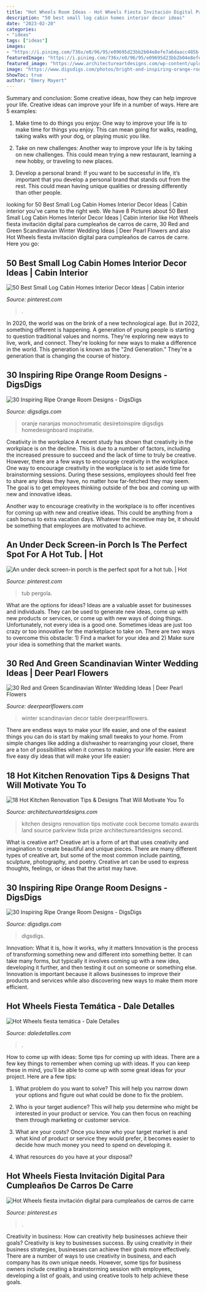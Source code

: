 ```yaml
---
title: "Hot Wheels Room Ideas - Hot Wheels Fiesta Invitación Digital Para Cumpleaños De Carros De Carre"
description: "50 best small log cabin homes interior decor ideas"
date: "2023-02-20"
categories:
- "ideas"
tags: ["ideas"]
images:
- "https://i.pinimg.com/736x/e0/96/95/e09695d23bb2b04e8efe7a6daacc485b.jpg"
featuredImage: "https://i.pinimg.com/736x/e0/96/95/e09695d23bb2b04e8efe7a6daacc485b.jpg"
featured_image: "https://www.architectureartdesigns.com/wp-content/uploads/2016/06/18-Hot-Kitchen-Designs-That-Will-Motivate-You-To-Become-A-Great-Cook-11.jpg"
image: "https://www.digsdigs.com/photos/bright-and-inspiring-orange-room-designs-21.jpg"
ShowToc: true
author: "Emery Mayert"
---
```



Summary and conclusion: Some creative ideas, how they can help improve your life.
Creative ideas can improve your life in a number of ways. Here are 5 examples:
1. Make time to do things you enjoy: One way to improve your life is to make time for things you enjoy. This can mean going for walks, reading, taking walks with your dog, or playing music you like.

2. Take on new challenges: Another way to improve your life is by taking on new challenges. This could mean trying a new restaurant, learning a new hobby, or traveling to new places.

3. Develop a personal brand: If you want to be successful in life, it’s important that you develop a personal brand that stands out from the rest. This could mean having unique qualities or dressing differently than other people.


	

		
looking for 50 Best Small Log Cabin Homes Interior Decor Ideas | Cabin interior you've came to the right web. We have 8 Pictures about 50 Best Small Log Cabin Homes Interior Decor Ideas | Cabin interior like Hot Wheels fiesta invitación digital para cumpleaños de carros de carre, 30 Red and Green Scandinavian Winter Wedding Ideas | Deer Pearl Flowers and also Hot Wheels fiesta invitación digital para cumpleaños de carros de carre. Here you go:
		
    
## 50 Best Small Log Cabin Homes Interior Decor Ideas | Cabin Interior

<img loading=lazy src="https://i.pinimg.com/736x/e0/96/95/e09695d23bb2b04e8efe7a6daacc485b.jpg" onerror="this.onerror=null;this.src='https://tse4.mm.bing.net/th?id=OIP.by4p3NSa0PKPvf5iHXWcPQHaLH&amp;pid=15.1';" alt="50 Best Small Log Cabin Homes Interior Decor Ideas | Cabin interior">

_Source: pinterest.com_

>. 

	

In 2020, the world was on the brink of a new technological age. But in 2022, something different is happening. A generation of young people is starting to question traditional values and norms. They're exploring new ways to live, work, and connect. They're looking for new ways to make a difference in the world. This generation is known as the "2nd Generation." They're a generation that is changing the course of history.

    
## 30 Inspiring Ripe Orange Room Designs - DigsDigs

<img loading=lazy src="https://www.digsdigs.com/photos/bright-and-inspiring-orange-room-designs-24.jpg" onerror="this.onerror=null;this.src='https://tse1.mm.bing.net/th?id=OIP.JfHGzs5Ikq_qUfwoH1RrBQAAAA&amp;pid=15.1';" alt="30 Inspiring Ripe Orange Room Designs - DigsDigs">

_Source: digsdigs.com_

>oranje naranjas monochromatic desiretoinspire digsdigs homedesignboard inspiratie. 

	

Creativity in the workplace
A recent study has shown that creativity in the workplace is on the decline. This is due to a number of factors, including the increased pressure to succeed and the lack of time to truly be creative. However, there are a few ways to encourage creativity in the workplace.
One way to encourage creativity in the workplace is to set aside time for brainstorming sessions. During these sessions, employees should feel free to share any ideas they have, no matter how far-fetched they may seem. The goal is to get employees thinking outside of the box and coming up with new and innovative ideas.

Another way to encourage creativity in the workplace is to offer incentives for coming up with new and creative ideas. This could be anything from a cash bonus to extra vacation days. Whatever the incentive may be, it should be something that employees are motivated to achieve.

    
## An Under Deck Screen-in Porch Is The Perfect Spot For A Hot Tub. | Hot

<img loading=lazy src="https://i.pinimg.com/736x/53/ff/40/53ff40f317c3a27accbd4e7192078ad8.jpg" onerror="this.onerror=null;this.src='https://tse4.mm.bing.net/th?id=OIP.PR1iE3itxKe0zKVjdlFnCwHaJ4&amp;pid=15.1';" alt="An under deck screen-in porch is the perfect spot for a hot tub. | Hot">

_Source: pinterest.com_

>tub pergola. 

	

What are the options for ideas?
Ideas are a valuable asset for businesses and individuals. They can be used to generate new ideas, come up with new products or services, or come up with new ways of doing things. Unfortunately, not every idea is a good one. Sometimes ideas are just too crazy or too innovative for the marketplace to take on. There are two ways to overcome this obstacle: 1) Find a market for your idea and 2) Make sure your idea is something that the market wants.

    
## 30 Red And Green Scandinavian Winter Wedding Ideas | Deer Pearl Flowers

<img loading=lazy src="http://www.deerpearlflowers.com/wp-content/uploads/2015/09/Scandinavian-winter-wedding-decor-ideas.jpg" onerror="this.onerror=null;this.src='https://tse3.mm.bing.net/th?id=OIP.c4XPiVFvwFMCk444Pu3uzgHaLH&amp;pid=15.1';" alt="30 Red and Green Scandinavian Winter Wedding Ideas | Deer Pearl Flowers">

_Source: deerpearlflowers.com_

>winter scandinavian decor table deerpearlflowers. 

	

There are endless ways to make your life easier, and one of the easiest things you can do is start by making small tweaks to your home. From simple changes like adding a dishwasher to rearranging your closet, there are a ton of possibilities when it comes to making your life easier. Here are five easy diy ideas that will make your life easier: 

    
## 18 Hot Kitchen Renovation Tips &amp; Designs That Will Motivate You To

<img loading=lazy src="https://www.architectureartdesigns.com/wp-content/uploads/2016/06/18-Hot-Kitchen-Designs-That-Will-Motivate-You-To-Become-A-Great-Cook-11.jpg" onerror="this.onerror=null;this.src='https://tse4.mm.bing.net/th?id=OIP.gzM0ZjHuvbcBOCVEhGjfLAHaE8&amp;pid=15.1';" alt="18 Hot Kitchen Renovation Tips &amp; Designs That Will Motivate You To">

_Source: architectureartdesigns.com_

>kitchen designs renovation tips motivate cook become tomato awards land source parkview tkda prize architectureartdesigns second. 

	

What is creative art?
Creative art is a form of art that uses creativity and imagination to create beautiful and unique pieces. There are many different types of creative art, but some of the most common include painting, sculpture, photography, and poetry. Creative art can be used to express thoughts, feelings, or ideas that the artist may have.

    
## 30 Inspiring Ripe Orange Room Designs - DigsDigs

<img loading=lazy src="https://www.digsdigs.com/photos/bright-and-inspiring-orange-room-designs-21.jpg" onerror="this.onerror=null;this.src='https://tse2.mm.bing.net/th?id=OIP.NxPB9tH8PIW3qdUrBaFmDgHaJ4&amp;pid=15.1';" alt="30 Inspiring Ripe Orange Room Designs - DigsDigs">

_Source: digsdigs.com_

>digsdigs. 

	

Innovation: What it is, how it works, why it matters
Innovation is the process of transforming something new and different into something better. It can take many forms, but typically it involves coming up with a new idea, developing it further, and then testing it out on someone or something else. Innovation is important because it allows businesses to improve their products and services while also discovering new ways to make them more efficient.

    
## Hot Wheels Fiesta Temática - Dale Detalles

<img loading=lazy src="https://i1.wp.com/www.daledetalles.com/wp-content/uploads/2016/03/3-1.jpg" onerror="this.onerror=null;this.src='https://tse3.mm.bing.net/th?id=OIP.qIxixL-9wTtFr1z8qSzIHAHaLG&amp;pid=15.1';" alt="Hot Wheels fiesta temática - Dale Detalles">

_Source: daledetalles.com_

>. 

	

How to come up with ideas: Some tips for coming up with ideas.
There are a few key things to remember when coming up with ideas. If you can keep these in mind, you’ll be able to come up with some great ideas for your project. Here are a few tips:
1. What problem do you want to solve? This will help you narrow down your options and figure out what could be done to fix the problem.

2. Who is your target audience? This will help you determine who might be interested in your product or service. You can then focus on reaching them through marketing or customer service.

3. What are your costs? Once you know who your target market is and what kind of product or service they would prefer, it becomes easier to decide how much money you need to spend on developing it.

4. What resources do you have at your disposal?

    
## Hot Wheels Fiesta Invitación Digital Para Cumpleaños De Carros De Carre

<img loading=lazy src="https://i.pinimg.com/736x/40/c1/70/40c170d394851efb68ea5ee122607798.jpg" onerror="this.onerror=null;this.src='https://tse1.mm.bing.net/th?id=OIP.vHdjNNkdMYW1KwT-tcU-8gHaLH&amp;pid=15.1';" alt="Hot Wheels fiesta invitación digital para cumpleaños de carros de carre">

_Source: pinterest.es_

>. 

	

Creativity in business: How can creativity help businesses achieve their goals?
Creativity is key to businesses success. By using creativity in their business strategies, businesses can achieve their goals more effectively. There are a number of ways to use creativity in business, and each company has its own unique needs. However, some tips for business owners include creating a brainstorming session with employees, developing a list of goals, and using creative tools to help achieve these goals.

